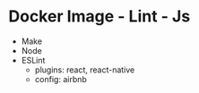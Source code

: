 # Docker Image - Lint - Js

- Make
- Node
- ESLint
  * plugins: react, react-native
  * config: airbnb
